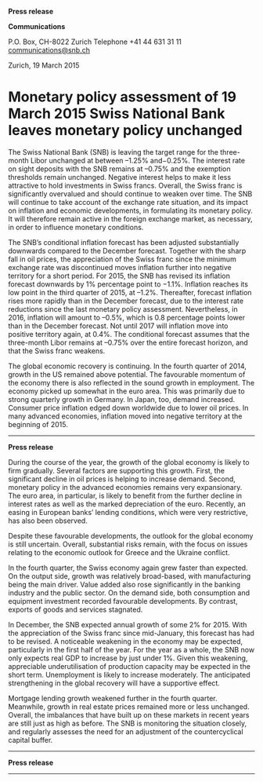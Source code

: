 **Press release**

**Communications**

P.O. Box, CH-8022 Zurich
Telephone +41 44 631 31 11
[communications@snb.ch](mailto:communications@snb.ch)

Zurich, 19 March 2015

# Monetary policy assessment of 19 March 2015 Swiss National Bank leaves monetary policy unchanged

The Swiss National Bank (SNB) is leaving the target range for the three-month Libor
unchanged at between –1.25% and−0.25%. The interest rate on sight deposits with the SNB
remains at –0.75% and the exemption thresholds remain unchanged. Negative interest helps to
make it less attractive to hold investments in Swiss francs. Overall, the Swiss franc is
significantly overvalued and should continue to weaken over time. The SNB will continue to
take account of the exchange rate situation, and its impact on inflation and economic
developments, in formulating its monetary policy. It will therefore remain active in the
foreign exchange market, as necessary, in order to influence monetary conditions.

The SNB’s conditional inflation forecast has been adjusted substantially downwards
compared to the December forecast. Together with the sharp fall in oil prices, the appreciation
of the Swiss franc since the minimum exchange rate was discontinued moves inflation further
into negative territory for a short period. For 2015, the SNB has revised its inflation forecast
downwards by 1% percentage point to −1.1%. Inflation reaches its low point in the third
quarter of 2015, at –1.2%. Thereafter, forecast inflation rises more rapidly than in the
December forecast, due to the interest rate reductions since the last monetary policy
assessment. Nevertheless, in 2016, inflation will amount to –0.5%, which is 0.8 percentage
points lower than in the December forecast. Not until 2017 will inflation move into positive
territory again, at 0.4%. The conditional forecast assumes that the three-month Libor remains
at –0.75% over the entire forecast horizon, and that the Swiss franc weakens.

The global economic recovery is continuing. In the fourth quarter of 2014, growth in the US
remained above potential. The favourable momentum of the economy there is also reflected in
the sound growth in employment. The economy picked up somewhat in the euro area. This
was primarily due to strong quarterly growth in Germany. In Japan, too, demand increased.
Consumer price inflation edged down worldwide due to lower oil prices. In many advanced
economies, inflation moved into negative territory at the beginning of 2015.


-----

**Press release**

During the course of the year, the growth of the global economy is likely to firm gradually.
Several factors are supporting this growth. First, the significant decline in oil prices is helping
to increase demand. Second, monetary policy in the advanced economies remains very
expansionary. The euro area, in particular, is likely to benefit from the further decline in
interest rates as well as the marked depreciation of the euro. Recently, an easing in European
banks’ lending conditions, which were very restrictive, has also been observed.

Despite these favourable developments, the outlook for the global economy is still uncertain.
Overall, substantial risks remain, with the focus on issues relating to the economic outlook for
Greece and the Ukraine conflict.

In the fourth quarter, the Swiss economy again grew faster than expected. On the output side,
growth was relatively broad-based, with manufacturing being the main driver. Value added
also rose significantly in the banking industry and the public sector. On the demand side, both
consumption and equipment investment recorded favourable developments. By contrast,
exports of goods and services stagnated.

In December, the SNB expected annual growth of some 2% for 2015. With the appreciation
of the Swiss franc since mid-January, this forecast has had to be revised. A noticeable
weakening in the economy may be expected, particularly in the first half of the year. For the
year as a whole, the SNB now only expects real GDP to increase by just under 1%. Given this
weakening, appreciable underutilisation of production capacity may be expected in the short
term. Unemployment is likely to increase moderately. The anticipated strengthening in the
global recovery will have a supportive effect.

Mortgage lending growth weakened further in the fourth quarter. Meanwhile, growth in real
estate prices remained more or less unchanged. Overall, the imbalances that have built up on
these markets in recent years are still just as high as before. The SNB is monitoring the
situation closely, and regularly assesses the need for an adjustment of the countercyclical
capital buffer.


-----

**Press release**


-----

